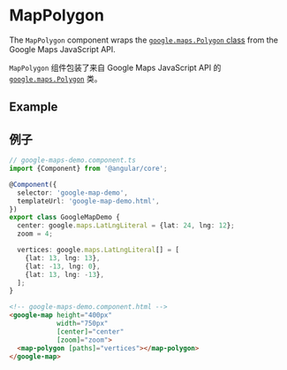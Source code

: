 # MapPolygon

The `MapPolygon` component wraps the [`google.maps.Polygon` class](https://developers.google.com/maps/documentation/javascript/reference/polygon#Polygon) from the Google Maps JavaScript API.

`MapPolygon` 组件包装了来自 Google Maps JavaScript API 的 [`google.maps.Polygon`](https://developers.google.com/maps/documentation/javascript/reference/polygon#Polygon) 类。

## Example

## 例子

```typescript
// google-maps-demo.component.ts
import {Component} from '@angular/core';

@Component({
  selector: 'google-map-demo',
  templateUrl: 'google-map-demo.html',
})
export class GoogleMapDemo {
  center: google.maps.LatLngLiteral = {lat: 24, lng: 12};
  zoom = 4;

  vertices: google.maps.LatLngLiteral[] = [
    {lat: 13, lng: 13},
    {lat: -13, lng: 0},
    {lat: 13, lng: -13},
  ];
}
```

```html
<!-- google-maps-demo.component.html -->
<google-map height="400px"
            width="750px"
            [center]="center"
            [zoom]="zoom">
  <map-polygon [paths]="vertices"></map-polygon>
</google-map>
```
